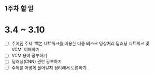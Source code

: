 ## 1주차 할 일
# 3.4 ~ 3.10
- [ ] 주어진 주제 '백본 네트워크를 이용한 다중 테스크 영상처리 딥러닝 네트워크 및 VCM' 이해하기
- [ ] VCM 용어 공부하기
- [ ] 딥러닝(CNN) 관련 공부하기
- [ ] 주제를 어떻게 풀어갈지 정리해서 토론하기
